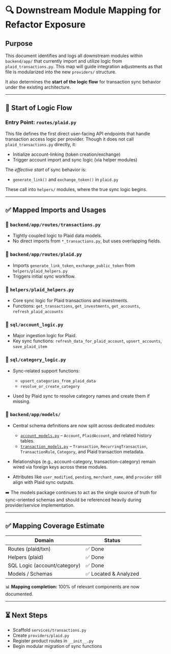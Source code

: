# 🔍 Downstream Module Mapping for Refactor Exposure

## Purpose

This document identifies and logs all downstream modules within `backend/app/` that currently import and utilize logic from `plaid_transactions.py`. This map will guide integration adjustments as that file is modularized into the new `providers/` structure.

It also determines the **start of the logic flow** for transaction sync behavior under the existing architecture.

---

## 🎯 Start of Logic Flow

### Entry Point: `routes/plaid.py`

This file defines the first direct user-facing API endpoints that handle transaction access logic per provider. Though it does not call `plaid_transactions.py` directly, it:

- Initialize account-linking (token creation/exchange)
- Trigger account import and sync logic (via helper modules)

The _effective start_ of sync behavior is:

- `generate_link()` and `exchange_token()` in `plaid.py`

These call into `helpers/` modules, where the true sync logic begins.

---

## ✅ Mapped Imports and Usages

### 📄 `backend/app/routes/transactions.py`

- Tightly coupled logic to Plaid data models.
- No direct imports from `*_transactions.py`, but uses overlapping fields.

### 📄 `backend/app/routes/plaid.py`

- Imports `generate_link_token`, `exchange_public_token` from `helpers/plaid_helpers.py`
- Triggers initial sync workflow.

### 📁 `helpers/plaid_helpers.py`

- Core sync logic for Plaid transactions and investments.
- Functions: `get_transactions`, `get_investments`, `get_accounts`, `refresh_plaid_accounts`

### 📁 `sql/account_logic.py`

- Major ingestion logic for Plaid.
- Key sync functions: `refresh_data_for_plaid_account`, `upsert_accounts`, `save_plaid_item`

### 📁 `sql/category_logic.py`

- Sync-related support functions:
  - `upsert_categories_from_plaid_data`
  - `resolve_or_create_category`

- Used by Plaid sync to resolve category names and create them if missing.

### 📁 `backend/app/models/`

- Central schema definitions are now split across dedicated modules:
  - [`account_models.py`](../../../../backend/app/models/account_models.py) – `Account`, `PlaidAccount`, and related history tables.
  - [`transaction_models.py`](../../../../backend/app/models/transaction_models.py) – `Transaction`, `RecurringTransaction`, `TransactionRule`, `Category`, and Plaid transaction metadata.

- Relationships (e.g., account-category, transaction-category) remain wired via foreign keys across these modules.
- Attributes like `user_modified`, `pending`, `merchant_name`, and `provider` still align with Plaid sync outputs.

➡️ The models package continues to act as the single source of truth for sync-oriented schemas and should be referenced heavily during provider/service implementation.

---

## ✅ Mapping Coverage Estimate

| Domain                       | Status                |
| ---------------------------- | --------------------- |
| Routes (plaid/txn)           | ✅ Done               |
| Helpers (plaid)              | ✅ Done               |
| SQL Logic (account/category) | ✅ Done               |
| Models / Schemas             | ✅ Located & Analyzed |

📊 **Mapping completion:** 100% of relevant components are now documented.

---

## ⏳ Next Steps

- Scaffold `services/transactions.py`
- Create `providers/plaid.py`
- Register product routes in `__init__.py`
- Begin modular migration of sync functions
